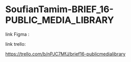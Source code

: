 # SoufianTamim-BRIEF_16-PUBLIC_MEDIA_LIBRARY


link Figma : 




link trello:

https://trello.com/b/nPJC7MfJ/brief16-publicmedialibrary